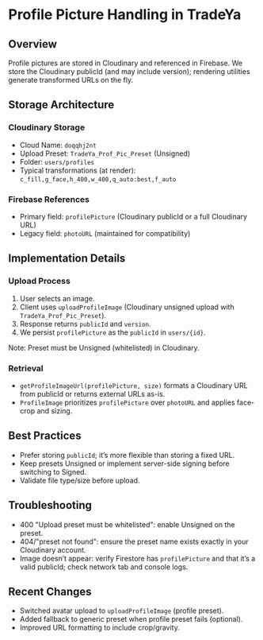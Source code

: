 # Profile Picture Handling in TradeYa

## Overview

Profile pictures are stored in Cloudinary and referenced in Firebase. We store the Cloudinary publicId (and may include version); rendering utilities generate transformed URLs on the fly.

## Storage Architecture

### Cloudinary Storage
- Cloud Name: `doqqhj2nt`
- Upload Preset: `TradeYa_Prof_Pic_Preset` (Unsigned)
- Folder: `users/profiles`
- Typical transformations (at render): `c_fill,g_face,h_400,w_400,q_auto:best,f_auto`

### Firebase References
- Primary field: `profilePicture` (Cloudinary publicId or a full Cloudinary URL)
- Legacy field: `photoURL` (maintained for compatibility)

## Implementation Details

### Upload Process
1. User selects an image.
2. Client uses `uploadProfileImage` (Cloudinary unsigned upload with `TradeYa_Prof_Pic_Preset`).
3. Response returns `publicId` and `version`.
4. We persist `profilePicture` as the `publicId` in `users/{id}`.

Note: Preset must be Unsigned (whitelisted) in Cloudinary.

### Retrieval
- `getProfileImageUrl(profilePicture, size)` formats a Cloudinary URL from publicId or returns external URLs as-is.
- `ProfileImage` prioritizes `profilePicture` over `photoURL` and applies face-crop and sizing.

## Best Practices
- Prefer storing `publicId`; it’s more flexible than storing a fixed URL.
- Keep presets Unsigned or implement server-side signing before switching to Signed.
- Validate file type/size before upload.

## Troubleshooting
- 400 "Upload preset must be whitelisted": enable Unsigned on the preset.
- 404/"preset not found": ensure the preset name exists exactly in your Cloudinary account.
- Image doesn’t appear: verify Firestore has `profilePicture` and that it’s a valid publicId; check network tab and console logs.

## Recent Changes
- Switched avatar upload to `uploadProfileImage` (profile preset).
- Added fallback to generic preset when profile preset fails (optional).
- Improved URL formatting to include crop/gravity.
